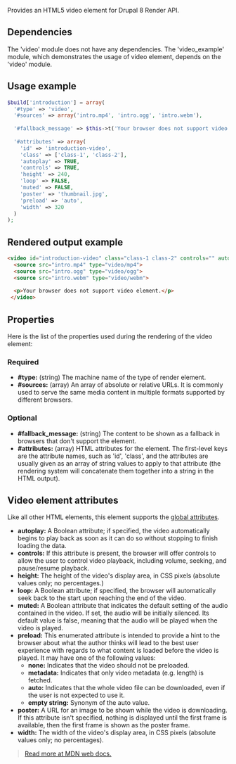 Provides an HTML5 video element for Drupal 8 Render API.

## Dependencies
The 'video' module does not have any dependencies. The 'video_example' module, which demonstrates the usage of video element, depends on the 'video' module.

## Usage example
```php
$build['introduction'] = array(
  '#type' => 'video',
  '#sources' => array('intro.mp4', 'intro.ogg', 'intro.webm'),
  
  '#fallback_message' => $this->t('Your browser does not support video element.'),
  
  '#attributes' => array(
    'id' => 'introduction-video',
    'class' => ['class-1', 'class-2'],
    'autoplay' => TRUE,
    'controls' => TRUE,
    'height' => 240,
    'loop' => FALSE,
    'muted' => FALSE,
    'poster' => 'thumbnail.jpg',
    'preload' => 'auto',
    'width' => 320
  )
);
```

## Rendered output example
```html
<video id="introduction-video" class="class-1 class-2" controls="" autoplay="" preload="auto" height="240" width="320" poster="thumbnail.jpg">
  <source src="intro.mp4" type="video/mp4">
  <source src="intro.ogg" type="video/ogg">
  <source src="intro.webm" type="video/webm">
    
  <p>Your browser does not support video element.</p>
 </video>
```

## Properties
Here is the list of the properties used during the rendering of the video element:

### Required
- **#type:** (string) The machine name of the type of render element.
- **#sources:** (array) An array of absolute or relative URLs. It is commonly used to serve the same media content in multiple formats supported by different browsers.

### Optional
- **#fallback_message:** (string) The content to be shown as a fallback in browsers that don't support the element.
- **#attributes:** (array) HTML attributes for the element. The first-level keys are the attribute names, such as 'id', 'class', and the attributes are usually given as an array of string values to apply to that attribute (the rendering system will concatenate them together into a string in the HTML output).

## Video element attributes
Like all other HTML elements, this element supports the [global attributes](https://developer.mozilla.org/en-US/docs/Web/HTML/Global_attributes).

- **autoplay:** A Boolean attribute; if specified, the video automatically begins to play back as soon as it can do so without stopping to finish loading the data.
- **controls:** If this attribute is present, the browser will offer controls to allow the user to control video playback, including volume, seeking, and pause/resume playback.
- **height:** The height of the video's display area, in CSS pixels (absolute values only; no percentages.)
- **loop:** A Boolean attribute; if specified, the browser will automatically seek back to the start upon reaching the end of the video.
- **muted:** A Boolean attribute that indicates the default setting of the audio contained in the video. If set, the audio will be initially silenced. Its default value is false, meaning that the audio will be played when the video is played.
- **preload:** This enumerated attribute is intended to provide a hint to the browser about what the author thinks will lead to the best user experience with regards to what content is loaded before the video is played. It may have one of the following values:
  + **none:** Indicates that the video should not be preloaded.
  + **metadata:** Indicates that only video metadata (e.g. length) is fetched.
  + **auto:** Indicates that the whole video file can be downloaded, even if the user is not expected to use it.
  + **empty string:** Synonym of the auto value.
 - **poster:** A URL for an image to be shown while the video is downloading. If this attribute isn't specified, nothing is displayed until the first frame is available, then the first frame is shown as the poster frame.
 - **width:** The width of the video's display area, in CSS pixels (absolute values only; no percentages).
 
> [Read more at MDN web docs.](https://developer.mozilla.org/en-US/docs/Web/HTML/Element/video)
